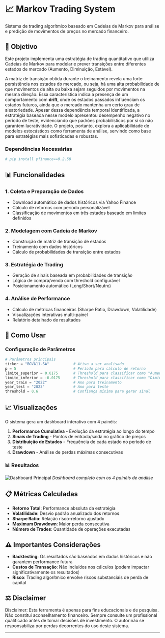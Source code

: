 # 📈 Markov Trading System

Sistema de trading algorítmico baseado em Cadeias de Markov para análise e predição de movimentos de preços no mercado financeiro.

## 🎯 Objetivo

Este projeto implementa uma estratégia de trading quantitativo que utiliza Cadeias de Markov para modelar e prever transições entre diferentes estados de mercado (Aumento, Diminuição, Estável).

A matriz de transição obtida durante o treinamento revela uma forte persistência nos estados do mercado, ou seja, há uma alta probabilidade de que movimentos de alta ou baixa sejam seguidos por movimentos na mesma direção. Essa característica indica a presença de um comportamento com **drift**, onde os estados passados influenciam os estados futuros, ainda que o mercado mantenha um certo grau de aleatoriedade. Apesar dessa dependência temporal identificada, a estratégia baseada nesse modelo apresentou desempenho negativo no período de teste, evidenciando que padrões probabilísticos por si só não garantem lucratividade. O projeto, portanto, explora a aplicabilidade de modelos estocásticos como ferramenta de análise, servindo como base para estratégias mais sofisticadas e robustas.


### Dependências Necessárias
```python
# pip install yfinance==0.2.58
```

## 📊 Funcionalidades

### 1. Coleta e Preparação de Dados
- Download automático de dados históricos via Yahoo Finance
- Cálculo de retornos com período personalizável
- Classificação de movimentos em três estados baseado em limites definidos

### 2. Modelagem com Cadeia de Markov
- Construção de matriz de transição de estados
- Treinamento com dados históricos
- Cálculo de probabilidades de transição entre estados

### 3. Estratégia de Trading
- Geração de sinais baseada em probabilidades de transição
- Lógica de compra/venda com threshold configurável
- Posicionamento automático (Long/Short/Neutro)

### 4. Análise de Performance
- Cálculo de métricas financeiras (Sharpe Ratio, Drawdown, Volatilidade)
- Visualizações interativas multi-painel
- Relatório detalhado de resultados

## 🚀 Como Usar

### Configuração de Parâmetros
```python
# Parâmetros principais
ticker = "BOVA11.SA"           # Ativo a ser analisado
p = 5                          # Período para cálculo de retorno
limite_superior = 0.0175       # Threshold para classificar como "Aumento"
limite_inferior = -0.0175      # Threshold para classificar como "Diminuição"
year_train = "2022"            # Ano para treinamento
year_test = "2023"             # Ano para teste
threshold = 0.6                # Confiança mínima para gerar sinal
```

## 📈 Visualizações

O sistema gera um dashboard interativo com 4 painéis:

1. **Performance Cumulativa** - Evolução da estratégia ao longo do tempo
2. **Sinais de Trading** - Pontos de entrada/saída no gráfico de preços
3. **Distribuição de Estados** - Frequência de cada estado no período de teste
4. **Drawdown** - Análise de perdas máximas consecutivas

### 📊 Resultados

![Dashboard Principal](https://github.com/joaoal1998/Cadeias-de-Markov/blob/main/resultados_markov.png)
*Dashboard completo com os 4 painéis de análise*

## 📋 Métricas Calculadas

- **Retorno Total**: Performance absoluta da estratégia
- **Volatilidade**: Desvio padrão anualizado dos retornos
- **Sharpe Ratio**: Relação risco-retorno ajustado
- **Maximum Drawdown**: Maior perda consecutiva
- **Número de Trades**: Quantidade de operações executadas

## ⚠️ Importantes Considerações

- **Backtesting**: Os resultados são baseados em dados históricos e não garantem performance futura
- **Custos de Transação**: Não incluídos nos cálculos (podem impactar significativamente os resultados)
- **Risco**: Trading algorítmico envolve riscos substanciais de perda de capital

## ⚖️ Disclaimer

Disclaimer: Esta ferramenta é apenas para fins educacionais e de pesquisa. Não constitui aconselhamento financeiro. Sempre consulte um profissional qualificado antes de tomar decisões de investimento. O autor não se responsabiliza por perdas decorrentes do uso deste sistema.

---
